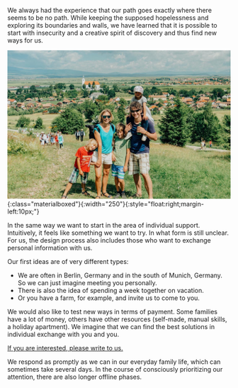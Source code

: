 We always had the experience that our path goes exactly where there seems to be no path. While keeping the supposed hopelessness and exploring its boundaries and walls, we have learned that it is possible to start with insecurity and a creative spirit of discovery and thus find new ways for us.

![Familie Schmidberger](/assets/images/family.jpg){:class="materialboxed"}{:width="250"}{:style="float:right;margin-left:10px;"}

In the same way we want to start in the area of ​​individual support. Intuitively, it feels like something we want to try. In what form is still unclear. For us, the design process also includes those who want to exchange personal information with us.

Our first ideas are of very different types:
<ul>
  <li style = "list-style-type: disc;"> We are often in Berlin, Germany and in the south of Munich,  Germany. So we can just imagine meeting you personally. </li>
  <li style = "list-style-type: disc;"> There is also the idea of ​​spending a week together on vacation. </li>
  <li style = "list-style-type: disc;"> Or you have a farm, for example, and invite us to come to you. </li>
</ul>

We would also like to test new ways in terms of payment. Some families have a lot of money, others have other resources (self-made, manual skills, a holiday apartment). We imagine that we can find the best solutions in individual exchange with you and you.

<a class="waves-effect waves-light btn-large" href="mailto:familientransformation@gmail.com" target="blank"> If you are interested, please write to us. </a>

We respond as promptly as we can in our everyday family life, which can sometimes take several days. In the course of consciously prioritizing our attention, there are also longer offline phases.

